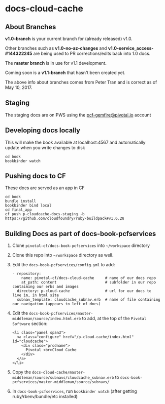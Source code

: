 # docs-cloud-cache

## About Branches 

**v1.0-branch** is your current branch for (already released) v1.0.

Other branches such as **v1.0-no-az-changes** and **v1.0-service_access-#144322245** are being used to PR corrections/edits back into 1.0 docs.

The **master branch** is in use for v1.1 development.

Coming soon is a **v1.1-branch** that hasn't been created yet.

The above info about branches comes from Peter Tran and is correct as of May 10, 2017.

## Staging

The staging docs are on PWS using the pcf-gemfire@pivotal.io account

## Developing docs locally

This will make the book available at localhost:4567 and automatically update when you write changes to disk

```
cd book
bookbinder watch
```

## Pushing docs to CF

These docs are served as an app in CF

```
cd book
bundle install
bookbinder bind local
cd final_app
cf push p-cloudcache-docs-staging -b https://github.com/cloudfoundry/ruby-buildpack#v1.6.28
```

## Building Docs as part of docs-book-pcfservices

1. Clone `pivotal-cf/docs-book-pcfservices` into `~/workspace` directory
2. Clone this repo into `~/workspace` directory as well.
3. Edit the `docs-book-pcfservices/config.yml` to add:
 
    ```
    - repository:
        name: pivotal-cf/docs-cloud-cache     # name of our docs repo
        at_path: content                      # subfolder in our repo containing our erbs and images
      directory: p-cloud-cache                # url for our docs to live in, in html site
      subnav_template: cloudcache_subnav.erb  # name of file containing our navigation (appears to left of docs)
    ```
4. Edit the `docs-book-pcfservices/master-middleman/source/index.html.erb` to add, at the top of the `Pivotal Software` section:

    ```
    <li class="panel span3">
      <a class="configure" href="/p-cloud-cache/index.html" id="cloudcache">
        <div class="prodname">
          Pivotal <br>Cloud Cache
        </div>
      </a>
    </li>
    ```
5. Copy the `docs-cloud-cache/master-middleman/source/subnavs/cloudcache_subnav.erb` to `docs-book-pcfservices/master-middleman/source/subnavs/`
6. In `docs-book-pcfservices`, run `bookbinder watch` (after getting ruby/rbenv/bundle/etc installed)


